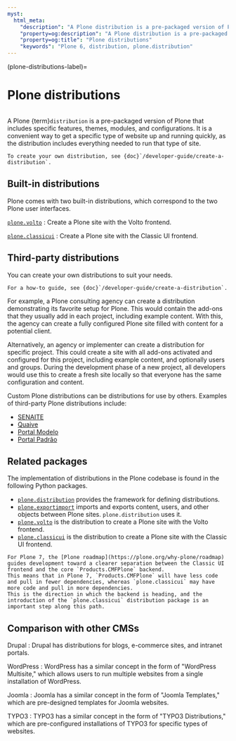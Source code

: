 ```yaml
---
myst:
  html_meta:
    "description": "A Plone distribution is a pre-packaged version of Plone that includes specific features, themes, modules, and configurations."
    "property=og:description": "A Plone distribution is a pre-packaged version of Plone that includes specific features, themes, modules, and configurations."
    "property=og:title": "Plone distributions"
    "keywords": "Plone 6, distribution, plone.distribution"
---
```


(plone-distributions-label)=

# Plone distributions

```{versionadded} Plone 6.1
```

A Plone {term}`distribution` is a pre-packaged version of Plone that includes specific features, themes, modules, and configurations.
It is a convenient way to get a specific type of website up and running quickly, as the distribution includes everything needed to run that type of site.

```{seealso}
To create your own distribution, see {doc}`/developer-guide/create-a-distribution`.
```


## Built-in distributions

Plone comes with two built-in distributions, which correspond to the two Plone user interfaces.

[`plone.volto`](https://github.com/plone/plone.volto)
:   Create a Plone site with the Volto frontend.

[`plone.classicui`](https://github.com/plone/plone.classicui) 
:   Create a Plone site with the Classic UI frontend.


## Third-party distributions

You can create your own distributions to suit your needs.

```{seealso}
For a how-to guide, see {doc}`/developer-guide/create-a-distribution`.
```

For example, a Plone consulting agency can create a distribution demonstrating its favorite setup for Plone.
This would contain the add-ons that they usually add in each project, including example content.
With this, the agency can create a fully configured Plone site filled with content for a potential client.

Alternatively, an agency or implementer can create a distribution for specific project.
This could create a site with all add-ons activated and configured for this project, including example content, and optionally users and groups.
During the development phase of a new project, all developers would use this to create a fresh site locally so that everyone has the same configuration and content.

Custom Plone distributions can be distributions for use by others.
Examples of third-party Plone distributions include:

- [SENAITE](https://www.senaite.com)
- [Quaive](https://quaive.com/)
- [Portal Modelo](https://www12.senado.leg.br/interlegis/produtos/portal-modelo)
- [Portal Padrão](https://identidade-digital-de-governo-plone.readthedocs.io/en/latest/)


## Related packages

The implementation of distributions in the Plone codebase is found in the following Python packages.

-   [`plone.distribution`](https://github.com/plone/plone.distribution) provides the framework for defining distributions.
-   [`plone.exportimport`](https://github.com/plone/plone.exportimport) imports and exports content, users, and other objects between Plone sites.
    `plone.distribution` uses it.
-   [`plone.volto`](https://github.com/plone/plone.volto) is the distribution to create a Plone site with the Volto frontend.
-   [`plone.classicui`](https://github.com/plone/plone.classicui) is the distribution to create a Plone site with the Classic UI frontend.

```{note}
For Plone 7, the [Plone roadmap](https://plone.org/why-plone/roadmap) guides development toward a clearer separation between the Classic UI frontend and the core `Products.CMFPlone` backend.
This means that in Plone 7, `Products.CMFPlone` will have less code and pull in fewer dependencies, whereas `plone.classicui` may have more code and pull in more dependencies.
This is the direction in which the backend is heading, and the introduction of the `plone.classicui` distribution package is an important step along this path.
```

## Comparison with other CMSs

Drupal
:   Drupal has distributions for blogs, e-commerce sites, and intranet portals.

WordPress
:   WordPress has a similar concept in the form of "WordPress Multisite," which allows users to run multiple websites from a single installation of WordPress.

Joomla
:   Joomla has a similar concept in the form of "Joomla Templates," which are pre-designed templates for Joomla websites.

TYPO3
:   TYPO3 has a similar concept in the form of "TYPO3 Distributions," which are pre-configured installations of TYPO3 for specific types of websites.
